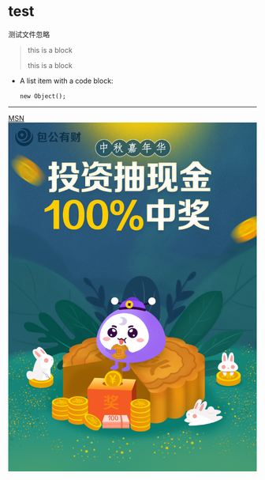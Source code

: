 # test
测试文件忽略

> this is a block
> 
> this is a block

*   A list item with a code block:

        new Object();
        
***
[MSN](http://search.msn.com/ "MSN Search")
<a href="https://www.baidu.com"><img src="https://github.com/zenghongcong/test/blob/master/header.jpg?raw=true"></a>

